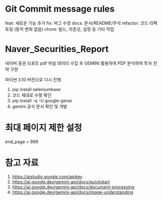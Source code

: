 # Git Commit message rules
feat: 새로운 기능 추가
fix: 버그 수정
docs: 문서/README/주석
refactor: 코드 리팩토링 (동작 변화 없음)
chore: 빌드, 의존성, 설정 등 기타 작업



# Naver_Securities_Report
네이버 증권 리포트 pdf 파일 데이터 수집 후 GEMINI 활용하여 PDF 분석하여 투자 전략 구현


파이썬 3.10 버전으로 다시 진행.
1. pip install seleniumbase
2. 코드 제대로 수행 확인
3. pip install -q -U google-genai
4. gemini 공식 문서 확인 및 개발


# 최대 페이지 제한 설정
end_page = 999 

# 참고 자료
1. https://aistudio.google.com/apikey
2. https://ai.google.dev/gemini-api/docs/quickstart
3. https://ai.google.dev/gemini-api/docs/document-processing
4. https://ai.google.dev/gemini-api/docs/image-understanding
